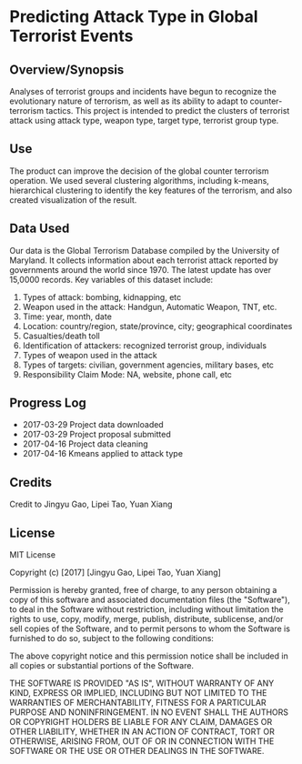 # Predicting Attack Type in Global Terrorist Events

## Overview/Synopsis
Analyses of terrorist groups and incidents have begun to recognize the evolutionary nature of terrorism, as well as its ability to adapt to counter-terrorism tactics. This project is intended to predict the clusters of terrorist attack using attack type, weapon type, target type, terrorist group type.    

## Use  
The product can improve the decision of the global counter terrorism operation. 
We used several clustering algorithms, including k-means, hierarchical clustering to identify the key features of the terrorism, and also created visualization of the result.


## Data Used
Our data is the Global Terrorism Database compiled by the University of Maryland. It collects information about each terrorist attack reported by governments around the world since 1970. The latest update has over 15,0000 records. Key variables of this dataset include:
1.	Types of attack: bombing, kidnapping, etc
2.	Weapon used in the attack: Handgun, Automatic Weapon, TNT, etc.
3.	Time: year, month, date
4.	Location: country/region, state/province, city; geographical coordinates
5.	Casualties/death toll
6.	Identification of attackers: recognized terrorist group, individuals
7.	Types of weapon used in the attack
8.	Types of targets: civilian, government agencies, military bases, etc
9.	Responsibility Claim Mode: NA, website, phone call, etc 

## Progress Log
* 2017-03-29 Project data downloaded
* 2017-03-29 Project proposal submitted
* 2017-04-16 Project data cleaning
* 2017-04-16 Kmeans applied to attack type

## Credits
Credit to Jingyu Gao, Lipei Tao, Yuan Xiang

## License

MIT License

Copyright (c) [2017] [Jingyu Gao, Lipei Tao, Yuan Xiang]

Permission is hereby granted, free of charge, to any person obtaining a copy
of this software and associated documentation files (the "Software"), to deal
in the Software without restriction, including without limitation the rights
to use, copy, modify, merge, publish, distribute, sublicense, and/or sell
copies of the Software, and to permit persons to whom the Software is
furnished to do so, subject to the following conditions:

The above copyright notice and this permission notice shall be included in all
copies or substantial portions of the Software.

THE SOFTWARE IS PROVIDED "AS IS", WITHOUT WARRANTY OF ANY KIND, EXPRESS OR
IMPLIED, INCLUDING BUT NOT LIMITED TO THE WARRANTIES OF MERCHANTABILITY,
FITNESS FOR A PARTICULAR PURPOSE AND NONINFRINGEMENT. IN NO EVENT SHALL THE
AUTHORS OR COPYRIGHT HOLDERS BE LIABLE FOR ANY CLAIM, DAMAGES OR OTHER
LIABILITY, WHETHER IN AN ACTION OF CONTRACT, TORT OR OTHERWISE, ARISING FROM,
OUT OF OR IN CONNECTION WITH THE SOFTWARE OR THE USE OR OTHER DEALINGS IN THE
SOFTWARE.